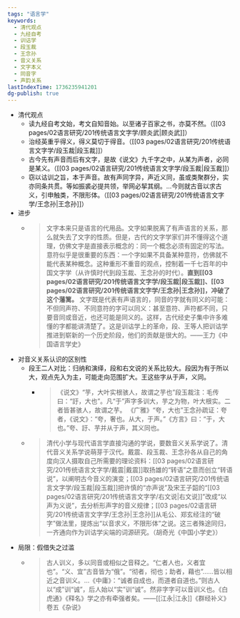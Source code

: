 ```yaml
---
tags: "语言学"
keywords:
  - 清代观点
  - 九经自考
  - 训诂学
  - 段玉裁
  - 王念孙
  - 音义关系
  - 文字本义
  - 同音字
  - 声韵关系
lastIndexTime: 1736235941201
dg-publish: true
---
```

- 清代观点
	- 读九经自考文始，考文自知音始。以至诸子百家之书，亦莫不然。（[[03 pages/02语言研究/201传统语言文字学/顾炎武\|顾炎武]]）
	- 治经英重乎得义，得义莫切于得音。（[[03 pages/02语言研究/201传统语言文字学/段玉裁\|段玉裁]]）
	- 古今先有声音而后有文字，是故《说文》九千字之中，从某为声者，必同是某义。（[[03 pages/02语言研究/201传统语言文字学/段玉裁\|段玉裁]]）
	- 窃以诂训之旨，本于声音。故有声同字异，声近义同，虽或类聚群分，实亦同条共贯。等如振裘必提共领，举网必挈其纲。…今则就古音以求古义，引申触类，不限形体。（[[03 pages/02语言研究/201传统语言文字学/王念孙\|王念孙]]）
- 进步
	- > 文字本来只是语言的代用品。文字如果脱离了有声语言的关系，那么就失去了文字的性质。但是，古代的文字学家们并不懂得这个道理，仿佛文字是直接表示概念的：同一个概念必须有固定的写法。意符似乎是很重要的东西：一个字如果不具备某种意符，仿佛就不能代表某种概念。这种重形不重音的观点，控制着一千七百年的中国文字学（从许慎时代到段玉裁、王念孙的时代）。**直到[[03 pages/02语言研究/201传统语言文字学/段玉裁\|段玉裁]]、[[03 pages/02语言研究/201传统语言文字学/王念孙\|王念孙]]，冲破了这个藩篱。** 文字既是代表有声语言的，同音的字就有同义的可能：不但同声符、不同意符的字可以同义：甚至意符、声符都不同，只要音同或音近，也还可能是同义的。这样，古代经史子集中许多难懂的字都能讲清楚了。这是训诂学上的革命，段、王等人把训诂学推进到崭新的一个历史阶段，他们的贡献是很大的。——王力《中国语言学史》​
- 对音义关系认识的区别性
	- 段王二人对比：归纳和演绎，段和右文说的关系比较大。段因为有于所以大，观点先入为主，可能走向范围扩大。王这些字从于声，义同。​
		- > 《说文》“芋，大叶实根骇人，故谓之芋也”段玉裁注：毛传曰：“訏，大也”。凡“于”声字多训大，芋之为物，叶大根实。二者皆甚骇人，故谓之芋。
		  《广雅》“夸，大也”王念孙疏证：夸者，《说文》：“夸，奢也。从大，于声。”《方言》曰：“于，大也。”夸、訏、芋并从于声，其义同也。
	- >清代小学与现代语言学直接沟通的学说，要数音义关系学说了。清代音义关系学说萌芽于汉代。戴震、段玉裁、王念孙各从自己的角度向汉人摄取自己所需要的理论资料：[[03 pages/02语言研究/201传统语言文字学/戴震\|戴震]]取扬雄的“转语”之意而创立“转语说”，以阐明古今音义的演变；[[03 pages/02语言研究/201传统语言文字学/段玉裁\|段玉裁]]把许慎的“亦声说”及宋王子韶的“[[03 pages/02语言研究/201传统语言文字学/右文说\|右文说]]”改成“以声为义说”，去分析形声字的音义规律；[[03 pages/02语言研究/201传统语言文字学/王念孙\|王念孙]]从毛公、郑玄经注的“破字”做法里，提炼出“以音求义，不限形体”之说。这三者殊途同归，一齐通向作为训诂学尖端的词源研究。（胡奇光《中国小学史》）
- 局限：假借失之过滥
	- > 古人训义，多以同音或相似之音释之。“仁者人也，义者宜也”。“义、宜”古音皆为“俄”。“彻者，彻也；助者，藉也”……皆以相近之音训义。…《中庸》：“诚者自成也，而道者自道也。”则古人以“成”训“诚”，后人始以“实”训“诚”。然非字字可以音训义也。《白虎通》《释名》学之亦有牵强者矣。——[[江永\|江永]]《群经补义》卷五《杂说》